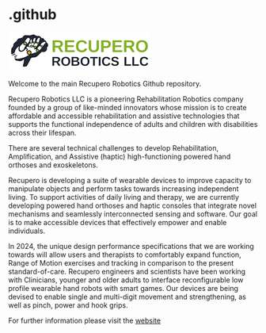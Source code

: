 # .github
![alt text](https://github.com/Recupero-Robotics/.github/blob/main/RecuperoLogo.png?raw=true)

Welcome to the main Recupero Robotics Github repository.

Recupero Robotics LLC is a pioneering Rehabilitation Robotics company founded by a group of like-minded innovators whose mission is to create affordable and accessible rehabilitation and assistive technologies that supports the functional independence of adults and children with disabilities across their lifespan.

There are several technical challenges to develop Rehabilitation, Amplification, and Assistive (haptic) high-functioning powered hand orthoses and exoskeletons.  

Recupero is developing a suite of wearable devices to improve capacity to manipulate objects and perform tasks towards increasing independent living. To support activities of daily living and therapy, we are currently developing powered hand orthoses and haptic consoles that integrate novel mechanisms and seamlessly interconnected sensing and software. Our goal is to make accessible devices that effectively empower and enable individuals. 

In 2024, the unique design performance specifications that we are working towards will allow users and therapists to comfortably expand function, Range of Motion exercises and tracking in comparison to the present standard-of-care. Recupero engineers and scientists have been working with Clinicians, younger and older adults to interface reconfigurable low profile wearable hand robots with smart games. Our devices are being devised to enable single and multi-digit movement and strengthening, as well as pinch, power and hook grips. 

For further information please visit the [website](https://recuperorobotics.com/)



